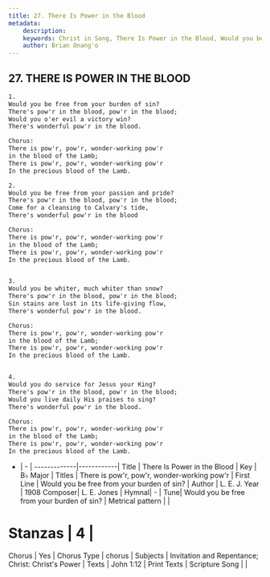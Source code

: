 ```yaml
---
title: 27. There Is Power in the Blood
metadata:
    description: 
    keywords: Christ in Song, There Is Power in the Blood, Would you be free from your burden of sin?, There is pow'r, pow'r, wonder-working pow'r 
    author: Brian Onang'o
---
```



## 27. THERE IS POWER IN THE BLOOD

```txt
1.
Would you be free from your burden of sin?
There's pow'r in the blood, pow'r in the blood;
Would you o'er evil a victory win?
There's wonderful pow'r in the blood.

Chorus:
There is pow'r, pow'r, wonder-working pow'r
in the blood of the Lamb;
There is pow'r, pow'r, wonder-working pow'r
In the precious blood of the Lamb.

2.
Would you be free from your passion and pride?
There's pow'r in the blood, pow'r in the blood;
Come for a cleansing to Calvary's tide,
There's wonderful pow'r in the blood

Chorus:
There is pow'r, pow'r, wonder-working pow'r
in the blood of the Lamb;
There is pow'r, pow'r, wonder-working pow'r
In the precious blood of the Lamb.


3.
Would you be whiter, much whiter than snow?
There's pow'r in the blood, pow'r in the blood;
Sin stains are lost in its life-giving flow,
There's wonderful pow'r in the blood. 

Chorus:
There is pow'r, pow'r, wonder-working pow'r
in the blood of the Lamb;
There is pow'r, pow'r, wonder-working pow'r
In the precious blood of the Lamb.


4.
Would you do service for Jesus your King?
There's pow'r in the blood, pow'r in the blood;
Would you live daily His praises to sing?
There's wonderful pow'r in the blood. 

Chorus:
There is pow'r, pow'r, wonder-working pow'r
in the blood of the Lamb;
There is pow'r, pow'r, wonder-working pow'r
In the precious blood of the Lamb.


```

- |   -  |
-------------|------------|
Title | There Is Power in the Blood |
Key | B♭ Major |
Titles | There is pow'r, pow'r, wonder-working pow'r  |
First Line | Would you be free from your burden of sin? |
Author | L. E. J.
Year | 1908
Composer| L. E. Jones |
Hymnal|  - |
Tune| Would you be free from your burden of sin? |
Metrical pattern | |
# Stanzas | 4 |
Chorus | Yes |
Chorus Type | chorus |
Subjects | Invitation and Repentance; Christ: Christ's Power |
Texts | John 1:12 |
Print Texts | 
Scripture Song |  |
  
